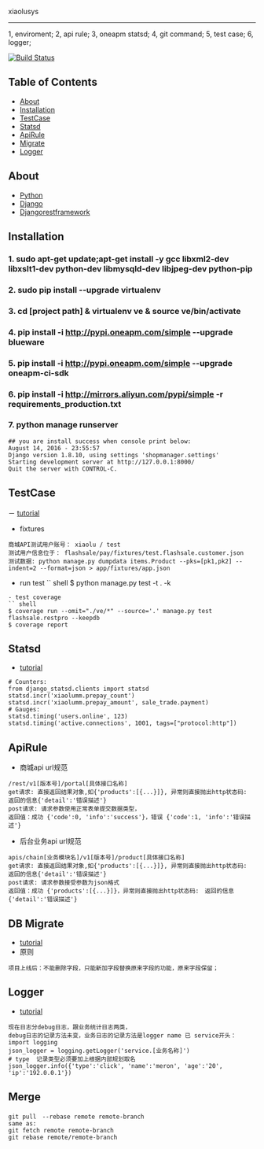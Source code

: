 
xiaolusys
_______________________
1, enviroment;
2, api rule;
3, oneapm statsd;
4, git command;
5, test case;
6, logger;

[![Build Status](http://git.xiaolumm.com:8000/api/badges/xiaolumm/xiaolusys/status.svg)](http://git.xiaolumm.com:8000/xiaolumm/xiaolusys)

## Table of Contents

- [About](#about)
- [Installation](#installation)
- [TestCase](#testcase)
- [Statsd](#statsd)
- [ApiRule](#apirule)
- [Migrate](#migrate)
- [Logger](#logger)

## About
- [Python](https://www.python.org/)
- [Django](https://docs.djangoproject.com/en/1.8/)
- [Djangorestframework](http://www.django-rest-framework.org/)

## Installation
### 1. sudo apt-get update;apt-get install -y gcc libxml2-dev libxslt1-dev python-dev libmysqld-dev libjpeg-dev python-pip
### 2. sudo pip install --upgrade virtualenv
### 3. cd [project path] & virtualenv ve & source ve/bin/activate
### 4. pip install -i http://pypi.oneapm.com/simple --upgrade blueware
### 5. pip install -i http://pypi.oneapm.com/simple --upgrade oneapm-ci-sdk 
### 6. pip install -i http://mirrors.aliyun.com/pypi/simple -r requirements_production.txt 
### 7. python manage runserver 
``` text
## you are install success when console print below:
August 14, 2016 - 23:55:57
Django version 1.8.10, using settings 'shopmanager.settings'
Starting development server at http://127.0.0.1:8000/
Quit the server with CONTROL-C.
``` 

## TestCase 
－ [tutorial](https://docs.djangoproject.com/en/1.10/topics/testing/)
- fixtures
``` text
商城API测试用户账号： xiaolu / test 
测试用户信息位于： flashsale/pay/fixtures/test.flashsale.customer.json
测试数据: python manage.py dumpdata items.Product --pks=[pk1,pk2] --indent=2 --format=json > app/fixtures/app.json 
```
- run test
`` shell
$ python manage.py test -t . -k 
```
- test coverage
`` shell
$ coverage run --omit="./ve/*" --source='.' manage.py test flashsale.restpro --keepdb
$ coverage report 
```

## Statsd 
- [tutorial](http://docs-ci.oneapm.com/api/python.html)
``` code
# Counters:
from django_statsd.clients import statsd
statsd.incr('xiaolumm.prepay_count')
statsd.incr('xiaolumm.prepay_amount', sale_trade.payment)
# Gauges:
statsd.timing('users.online', 123)
statsd.timing('active.connections', 1001, tags=["protocol:http"])
```

## ApiRule
- 商城api url规范
``` text
/rest/v1[版本号]/portal[具体接口名称]
get请求: 直接返回结果对象,如{'products':[{...}]}, 异常则直接抛出http状态码:　返回的信息{'detail':'错误描述'}
post请求: 请求参数使用正常表单提交数据类型，
返回值：成功 {'code':0, 'info':'success'}，错误 {'code':1, 'info':'错误描述'}
```
- 后台业务api url规范
``` text
apis/chain[业务模块名]/v1[版本号]/product[具体接口名称]
get请求: 直接返回结果对象,如{'products':[{...}]}, 异常则直接抛出http状态码:　返回的信息{'detail':'错误描述'}
post请求: 请求参数接受参数为json格式
返回值：成功 {'products':[{...}]}，异常则直接抛出http状态码:　返回的信息{'detail':'错误描述'}
```

## DB Migrate 
- [tutorial](https://docs.djangoproject.com/en/1.8/topics/migrations/)
- 原则
``` text
项目上线后：不能删除字段，只能新加字段替换原来字段的功能，原来字段保留；
```

## Logger 
- [tutorial](http://docs-ci.oneapm.com/api/python.html)
``` code
现在日志分debug日志，跟业务统计日志两类，
debug日志的记录方法未变，业务日志的记录方法是logger name 已 service开头：
import logging
json_logger = logging.getLogger('service.[业务名称]')
# type  记录类型必须要加上根据内部规划取名
json_logger.info({'type':'click', 'name':'meron', 'age':'20', 'ip':'192.0.0.1'})
```

## Merge
```
git pull　--rebase remote remote-branch
same as:
git fetch remote remote-branch
git rebase remote/remote-branch
```


